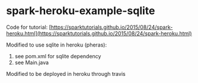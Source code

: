# spark-heroku-example-sqlite



Code for tutorial: [https://sparktutorials.github.io/2015/08/24/spark-heroku.html](https://sparktutorials.github.io/2015/08/24/spark-heroku.html)

Modified to use sqlite in heroku (pheras):
1) see pom.xml for sqlite dependency
2) see Main.java 


Modified to be deployed in heroku through travis


